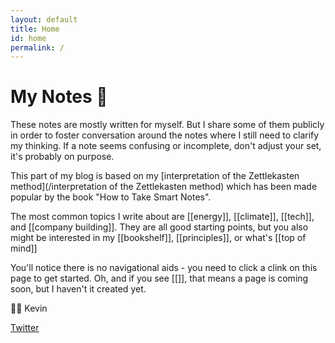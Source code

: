 ```yaml
---
layout: default
title: Home
id: home
permalink: /
---
```

# My Notes 📘

These notes are mostly written for myself. But I share some of them publicly in order to foster conversation around the notes where I still need to clarify my thinking. If a note seems confusing or incomplete, don't adjust your set, it's probably on purpose.

This part of my blog is based on my [interpretation of the Zettlekasten method](/interpretation of the Zettlekasten method) which has been made popular by the book "How to Take Smart Notes".

The most common topics I write about are [[energy]], [[climate]], [[tech]], and [[company building]]. They are all good starting points, but you also might be interested in my [[bookshelf]], [[principles]], or what's [[top of mind]]

You'll notice there is no navigational aids - you need to click a clink on this page to get started. Oh, and if you see [[]], that means a page is coming soon, but I haven't it created yet.


👋🏻 Kevin

[Twitter](https://twitter.com/kevindstevens)

